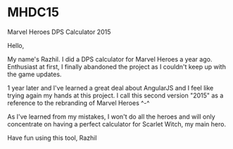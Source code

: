 # MHDC15
Marvel Heroes DPS Calculator 2015

Hello, 

My name's Razhil. I did a DPS calculator for Marvel Heroes a year ago. Enthusiast at first, I finally abandoned the project as I couldn't keep up with the game updates.

1 year later and I've learned a great deal about AngularJS and I feel like trying again my hands at this project. I call this second version "2015" as a reference to the rebranding of Marvel Heroes ^-^

As I've learned from my mistakes, I won't do all the heroes and will only concentrate on having a perfect calculator for Scarlet Witch, my main hero.

Have fun using this tool,
Razhil
